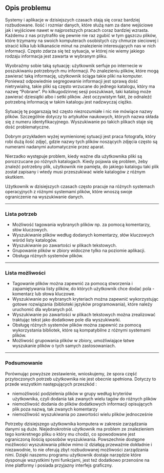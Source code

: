 ## Opis problemu

Systemy i aplikacje w dzisiejszych czasach stają się coraz bardziej rozbudowane. Ilość i rozmiar danych, które  służą nam za dane wejściowe jak i wyjściowe nawet w najprostszych pracach coraz bardziej wzrasta. Każdemu z nas przytrafiło się pewnie nie raz zgubić w tym gąszczu plików, które trzymamy na swoich komputerach osobistych czy chmurze sieciowej i stracić kilka lub kilkanaście minut na znalezienie interesujących nas w nich informacji. Często zdarza się też sytuacja, w której nie wiemy jakiego rodzaju informacja jest zawarta w wybranym pliku.

Wyobraźmy sobie taką sytuację: użytkownik serfuje po internecie w poszukiwaniu potrzebnych mu informacji. Po znalezieniu plików, które mogą zawierać taką informację, użytkownik ściąga takie pliki na komputer. Ponieważ odpowiednie segregowanie informacji jest sprawą dość nietrywialną, takie pliki są często wrzucane do jednego katalogu, który ma nazwę “Pobrane”. Po kilkugodzinnej sesji poszukiwań, taki katalog może zawierać dziesiątki albo i setki plików. Jest oczywistym fakt, że odnaleźć potrzebną informację w takim katalogu jest nadzwyczaj ciężko.

Sytuację tę pogarszają też często niezrozumiałe i nic nie mówiące nazwy plików. Szczególnie dotyczy to artykułów naukowych, których nazwa składa się z numeru identyfikacyjnego. Wyszukiwanie po takich plikach staje się dość problematyczne.

Dobrym przykładem wyżej wymienionej sytuacji jest praca fotografa, który robi dużą ilość zdjęć, gdzie nazwy tych plików noszących zdjęcia często są numerami nadanymi automatycznie przez aparat.

Nierzadko występuje problem, kiedy ważne dla użytkownika pliki są porozrzucane po różnych katalogach. Kiedy pojawia się problem, żeby znaleźć potrzebny plik, użytkownik nie pamięta, do jakiego katalogu taki plik został zapisany i wtedy musi przeszukiwać wiele katalogów z różnym skutkiem.

Użytkownik w dzisiejszych czasach często pracuje na różnych systemach operacyjnych z różnymi systemami plików, które wnoszą swoje ograniczenie na wyszukiwanie danych.

***

### Lista potrzeb

* Możliwość tagowania wybranych plików np. za pomocą komentarzy, słów kluczowych.
* Wyszukiwanie plików według dodanych komentarzy, słów kluczowych wśród listy katalogów.
* Wyszukiwanie po zawartości w plikach tekstowych.
* Grupowanie plików w zbiory widoczne tylko na poziomie aplikacji.
* Obsługa różnych systemów plików.

***

### Lista możliwości

* Tagowanie plików można zapewnić za pomocą stworzenia i zapamiętywania listy plików, do których użytkownik chce dodać pola - komentarz lub słowa kluczowe.
* Wyszukiwanie po wybranych kryteriach można zapewnić wykorzystując gotowe rozwiązania (biblioteki języków programowania), które należy uruchomić dla wybranych pól.
* Wyszukiwanie po zawartości w plikach tekstowych można zrealizować traktując tekst jako dodatkowe pole dla wyszukiwarki.
* Obsługę różnych systemów plików można zapewnić za pomocą wykorzystania bibliotek, które są kompatybilne z różnymi systemami plików.
* Możliwość grupowania plików w zbiory, umożliwiające łatwe wyszukanie plików o tych samych zastosowaniach.

***

### Podsumowanie 

Porównując powyższe zestawienie, wnioskujemy, że spora część przytoczonych potrzeb użytkownika  nie jest obecnie spełniona. 
Dotyczy to przede wszystkim następujących przeszkód : 

* niemożliwość podzielenia plików w grupy według kryteriów użytkownika, czyli dodania tak zwanych wielu tagów do różnych plików 
* niemożliwość dodania do plików dodatkowych informacji opisujących plik poza nazwą, tak zwanych komentarzy
* niemożliwość wyszukiwania po zawortości wielu plików jednocześnie

Potrzeby dzisiejszego użytkownika komputera w zakresie zarządzania danymi są duże. Niejednokrotnie użytkownik ma problem ze znalezieniem tego konkretnego pliku o który mu chodzi, co spowodowane jest ograniczoną ilością sposobów wyszukiwania. Powszechnie dostępne możliwości wyszukiwania plików mimo iż działają przeważnie dokładnie i niezawodnie, to nie oferują zbyt rozbudowanej możliwości zarządzania nimi. Dzięki naszemu programu użytkownik dostaje narzędzie które dysponuje wszystkimi tymi funkcjami, jest też dodatkowo przenośne na inne platformy i posiada przyjazny interfejs graficzny. 